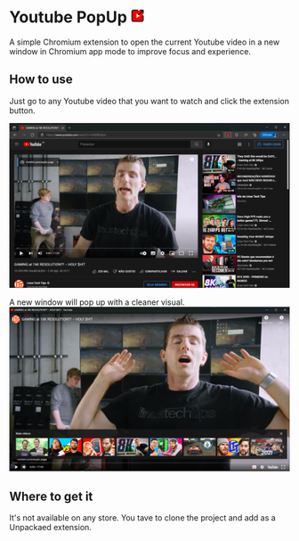 # Youtube PopUp <img src="assets/images/icon.png" alt="Youtube PopUp icon" style="height: 25px; width:25px;"/>

A simple Chromium extension to open the current Youtube video in a new window in Chromium app mode to improve focus and experience.

## How to use

Just go to any Youtube video that you want to watch and click the extension button.

![Image showing a usual Youtube video page.](assets\images\videoBeforeExtensionClick.png "Window before clicking in extension button.")

A new window will pop up with a cleaner visual.
![Image showing the browser in app mode. No address bar, no favorite bar, no navigation and settings menu.](assets\images\videoAfterExtensionClick.png "Window after clicking in extension button.")

## Where to get it
It's not available on any store. You tave to clone the project and add as a Unpackaed extension.